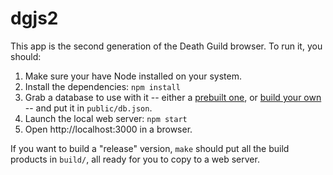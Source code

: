 # dgjs2

This app is the second generation of the Death Guild browser.  To run it, you should:

1. Make sure your have Node installed on your system.
1. Install the dependencies: `npm install`
1. Grab a database to use with it -- either a [prebuilt one](http://nyus.joshuawise.com/dgjs2/db.json), or [build your own](https://github.com/jwise/rubbish/tree/dg-scraper) -- and put it in `public/db.json`.
1. Launch the local web server: `npm start`
1. Open http://localhost:3000 in a browser.

If you want to build a "release" version, `make` should put all the build products in `build/`, all ready for you to copy to a web server.
